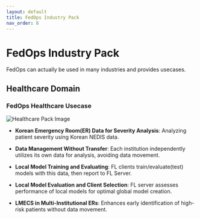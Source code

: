 ```yaml
---
layout: default
title: FedOps Industry Pack
nav_order: 8
---
```


# FedOps Industry Pack
FedOps can actually be used in many industries and provides usecases.

## Healthcare Domain
### FedOps Healthcare Usecase
![Healthcare Pack Image](../img/industry_1.png)

- **Korean Emergency Room(ER) Data for Severity Analysis**: Analyzing patient severity using Korean NEDIS data.

- **Data Management Without Transfer**: Each institution independently utilizes its own data for analysis, avoiding data movement.

- **Local Model Training and Evaluating**: FL clients train/evaluate(test) models with this data, then report to FL Server.

- **Local Model Evaluation and Client Selection**: FL server assesses performance of local models for optimal global model creation.

- **LMECS in Multi-Institutional ERs**: Enhances early identification of high-risk patients without data movement.
